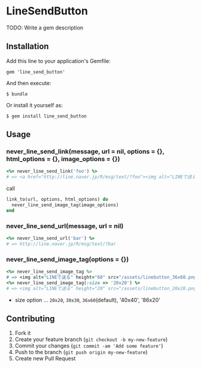 # LineSendButton

TODO: Write a gem description

## Installation

Add this line to your application's Gemfile:

    gem 'line_send_button'

And then execute:

    $ bundle

Or install it yourself as:

    $ gem install line_send_button

## Usage


### never_line_send_link(message, url = nil, options = {}, html_options = {}, image_options = {})

```ruby
<%= never_line_send_link('foo') %>
# => <a href="http://line.naver.jp/R/msg/text/?foo"><img alt="LINEで送る" height="60" src="/assets/linebutton_36x60.png" width="36" /></a>
```

call

```ruby
link_to(url, options, html_options) do
  never_line_send_image_tag(image_options)
end
```

### never_line_send_url(message, url = nil)

```ruby
<%= never_line_send_url('bar') %>
# => http://line.naver.jp/R/msg/text/?bar
```

### never_line_send_image_tag(options = {})

```ruby
<%= never_line_send_image_tag %>
# => <img alt="LINEで送る" height="60" src="/assets/linebutton_36x60.png" width="36" />
<%= never_line_send_image_tag(:size => '20x20') %>
# => <img alt="LINEで送る" height="20" src="/assets/linebutton_20x20.png" width="20" />
```

* size option ... `20x20`, `30x30`, `36x60`(default), '40x40', '86x20'


## Contributing

1. Fork it
2. Create your feature branch (`git checkout -b my-new-feature`)
3. Commit your changes (`git commit -am 'Add some feature'`)
4. Push to the branch (`git push origin my-new-feature`)
5. Create new Pull Request

